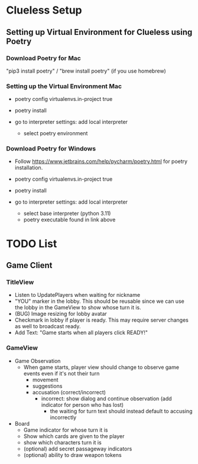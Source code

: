 # Clueless Setup
## Setting up Virtual Environment for Clueless using Poetry

### Download Poetry for Mac

"pip3 install poetry" / "brew install poetry" (if you use homebrew)

### Setting up the Virtual Environment Mac

- poetry config virtualenvs.in-project true

- poetry install

- go to interpreter settings: add local interpreter 

  - select poetry environment

### Download Poetry for Windows

- Follow https://www.jetbrains.com/help/pycharm/poetry.html for poetry installation.

- poetry config virtualenvs.in-project true

- poetry install

- go to interpreter settings: add local interpreter
  - select base interpreter (python 3.11)
  - poetry executable found in link above



# TODO List
## Game Client
### TitleView
- Listen to UpdatePlayers when waiting for nickname
- "YOU" marker in the lobby. This should be reusable since we can use the lobby in the GameView to show whose turn it is.
- (BUG) Image resizing for lobby avatar
- Checkmark in lobby if player is ready. This may require server changes as well to broadcast ready.
- Add Text: "Game starts when all players click READY!"

### GameView
- Game Observation
  - When game starts, player view should change to observe game events even if it's not their turn
    - movement
    - suggestions
    - accusation (correct/incorrect)
      - incorrect: show dialog and continue observation (add indicator for person who has lost)
        - the waiting for turn text should instead default to accusing incorrectly
- Board
  - Game indicator for whose turn it is
  - Show which cards are given to the player
  - show which characters turn it is
  - (optional) add secret passageway indicators
  - (optional) ability to draw weapon tokens
